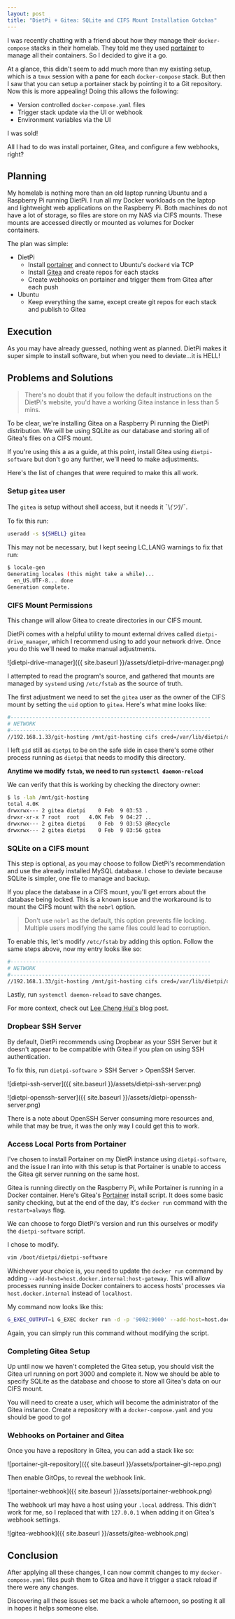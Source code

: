 ```yaml
---
layout: post
title: "DietPi + Gitea: SQLite and CIFS Mount Installation Gotchas"
---
```

I was recently chatting with a friend about how they manage their `docker-compose`
stacks in their homelab. They told me they used [portainer](https://docs.portainer.io/)
to manage all their containers. So I decided to give it a go.

At a glance, this didn't seem to add much more than my existing setup, which is a `tmux`
session with a pane for each `docker-compose` stack. But then I saw that you can setup a
portainer stack by pointing it to a Git repository. Now this is more appealing! Doing this
allows the following:
* Version controlled `docker-compose.yaml` files
* Trigger stack update via the UI or webhook
* Environment variables via the UI

I was sold!

All I had to do was install portainer, Gitea, and configure a few webhooks, right?

## Planning

My homelab is nothing more than an old laptop running Ubuntu and a Raspberry Pi running DietPi.
I run all my Docker workloads on the laptop and lightweight web applications on the Raspberry Pi.
Both machines do not have a lot of storage, so files are store on my NAS via CIFS mounts. These mounts
are accessed directly or mounted as volumes for Docker containers.

The plan was simple:
* DietPi
  * Install [portainer](https://dietpi.com/docs/software/programming/#portainer) and connect to Ubuntu's `dockerd` via TCP
  * Install [Gitea](https://dietpi.com/docs/software/cloud/#gitea) and create repos for each stacks
  * Create webhooks on portainer and trigger them from Gitea after each push
* Ubuntu
  * Keep everything the same, except create git repos for each stack and publish to Gitea
  
## Execution

As you may have already guessed, nothing went as planned. DietPi makes it super simple
to install software, but when you need to deviate...it is HELL!

## Problems and Solutions

> There's no doubt that if you follow the default instructions on the DietPi's website, you'd have a working Gitea instance in less than 5 mins.

To be clear, we're installing Gitea on a Raspberry Pi running the DietPi distribution.
We will be using SQLite as our database and storing all of Gitea's files on a CIFS mount.

If you're using this a as a guide, at this point, install Gitea using `dietpi-software`
but don't go any further, we'll need to make adjustments.

Here's the list of changes that were required to make this all work.

### Setup `gitea` user

The `gitea` is setup without shell access, but it needs it ¯\\_(ツ)_/¯.

To fix this run:
```sh
useradd -s ${SHELL} gitea
```

This may not be necessary, but I kept seeing LC_LANG warnings to fix that run:
```sh
$ locale-gen
Generating locales (this might take a while)...
  en_US.UTF-8... done
Generation complete.
```

### CIFS Mount Permissions

This change will allow Gitea to create directories in our CIFS mount.

DietPi comes with a helpful utility to mount external drives called `dietpi-drive_manager`,
which I recommend using to add your network drive. Once you do this we'll need to make manual
adjustments.

![dietpi-drive-manager]({{ site.baseurl }}/assets/dietpi-drive-manager.png)

I attempted to read the program's source, and gathered that mounts are managed by `systemd`
using `/etc/fstab` as the source of truth.

The first adjustment we need to set the `gitea` user as the owner of the CIFS mount by setting the
`uid` option to `gitea`. Here's what mine looks like:

```sh
#----------------------------------------------------------------
# NETWORK
#----------------------------------------------------------------
//192.168.1.33/git-hosting /mnt/git-hosting cifs cred=/var/lib/dietpi/dietpi-drive_manager/mnt-git-hosting.cred,iocharset=utf8,uid=gitea,gid=dietpi,file_mode=0770,dir_mode=0770,vers=2.1,nofail,noauto,x-systemd.automount
```

I left `gid` still as `dietpi` to be on the safe side in case there's some other process running as `dietpi` that needs to modify this directory.

**Anytime we modify `fstab`, we need to run `systemctl daemon-reload`**

We can verify that this is working by checking the directory owner:
```sh
$ ls -lah /mnt/git-hosting
total 4.0K
drwxrwx--- 2 gitea dietpi    0 Feb  9 03:53 .
drwxr-xr-x 7 root  root   4.0K Feb  9 04:27 ..
drwxrwx--- 2 gitea dietpi    0 Feb  9 03:53 @Recycle
drwxrwx--- 2 gitea dietpi    0 Feb  9 03:56 gitea
```

### SQLite on a CIFS mount

This step is optional, as you may choose to follow DietPi's recommendation and use the already
installed MySQL database. I chose to deviate because SQLite is simpler, one file to manage and backup.

If you place the database in a CIFS mount, you'll get errors about the database being locked.
This is a known issue and the workaround is to mount the CIFS mount with the `nobrl` option.

> Don't use `nobrl` as the default, this option prevents file locking. Multiple users modifying the same files could lead to corruption.

To enable this, let's modify `/etc/fstab` by adding this option. Follow the same steps above, now my entry looks like so:
```sh
#----------------------------------------------------------------
# NETWORK
#----------------------------------------------------------------
//192.168.1.33/git-hosting /mnt/git-hosting cifs cred=/var/lib/dietpi/dietpi-drive_manager/mnt-git-hosting.cred,iocharset=utf8,uid=gitea,gid=dietpi,file_mode=0770,dir_mode=0770,vers=2.1,nofail,noauto,nobrl,x-systemd.automount
```

Lastly, run `systemctl daemon-reload` to save changes.

For more context, check out [Lee Cheng Hui's](https://lchenghui.com/nobrl-for-mount-cifs) blog post.

### Dropbear SSH Server

By default, DietPi recommends using Dropbear as your SSH Server but it doesn't appear to be
compatible with Gitea if you plan on using SSH authentication.

To fix this, run `dietpi-software` > SSH Server > OpenSSH Server.

![dietpi-ssh-server]({{ site.baseurl }}/assets/dietpi-ssh-server.png)

![dietpi-openssh-server]({{ site.baseurl }}/assets/dietpi-openssh-server.png)

There is a note about OpenSSH Server consuming more resources and, while that may be true,
it was the only way I could get this to work.

### Access Local Ports from Portainer

I've chosen to install Portainer on my DietPi instance using `dietpi-software`,
and the issue I ran into with this setup is that Portainer is unable to access the Gitea
git server running on the same host.

Gitea is running directly on the Raspberry Pi, while Portainer is running in a Docker container.
Here's Gitea's [Portainer](https://github.com/MichaIng/DietPi/blob/6a4b6e0486ffe363f6f75fda6f6d3718ac6aa627/dietpi/dietpi-software#L11784-L11796)
install script. It does some basic sanity checking, but at the end of the day, it's `docker run`
command with the `restart=always` flag.

We can choose to forgo DietPi's version and run this ourselves or modify the `dietpi-software` script.

I chose to modify.

```sh
vim /boot/dietpi/dietpi-software
```

Whichever your choice is, you need to update the `docker run` command by adding `--add-host=host.docker.internal:host-gateway`.
This will allow processes running inside Docker containers to access hosts' processes via `host.docker.internal` instead of `localhost`.

My command now looks like this:
```sh
G_EXEC_OUTPUT=1 G_EXEC docker run -d -p '9002:9000' --add-host=host.docker.internal:host-gateway --name=portainer --restart=always -v '/run/docker.sock:/var/run/docker.sock' -v 'portainer_data:/data' 'portainer/portainer-ce'
```

Again, you can simply run this command without modifying the script.

### Completing Gitea Setup

Up until now we haven't completed the Gitea setup, you should visit the Gitea url running on port 3000 and complete it.
Now we should be able to specify SQLite as the database and choose to store all Gitea's data on our CIFS mount.

You will need to create a user, which will become the administrator of the Gitea instance.
Create a repository with a `docker-compose.yaml` and you should be good to go!

### Webhooks on Portainer and Gitea

Once you have a repository in Gitea, you can add a stack like so:

![portainer-git-repository]({{ site.baseurl }}/assets/portainer-git-repo.png)

Then enable GitOps, to reveal the webhook link.

![portainer-webhook]({{ site.baseurl }}/assets/portainer-webhook.png)

The webhook url may have a host using your `.local` address. This didn't work for me,
so I replaced that with `127.0.0.1` when adding it on Gitea's webhook settings.

![gitea-webhook]({{ site.baseurl }}/assets/gitea-webhook.png)

## Conclusion

After applying all these changes, I can now commit changes to my `docker-compose.yaml` files
push them to Gitea and have it trigger a stack reload if there were any changes.

Discovering all these issues set me back a whole afternoon, so posting it all in hopes it helps
someone else.
